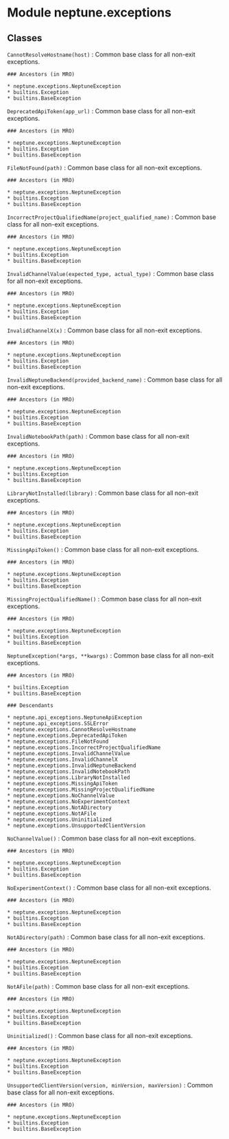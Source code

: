 Module neptune.exceptions
=========================

Classes
-------

`CannotResolveHostname(host)`
:   Common base class for all non-exit exceptions.

    ### Ancestors (in MRO)

    * neptune.exceptions.NeptuneException
    * builtins.Exception
    * builtins.BaseException

`DeprecatedApiToken(app_url)`
:   Common base class for all non-exit exceptions.

    ### Ancestors (in MRO)

    * neptune.exceptions.NeptuneException
    * builtins.Exception
    * builtins.BaseException

`FileNotFound(path)`
:   Common base class for all non-exit exceptions.

    ### Ancestors (in MRO)

    * neptune.exceptions.NeptuneException
    * builtins.Exception
    * builtins.BaseException

`IncorrectProjectQualifiedName(project_qualified_name)`
:   Common base class for all non-exit exceptions.

    ### Ancestors (in MRO)

    * neptune.exceptions.NeptuneException
    * builtins.Exception
    * builtins.BaseException

`InvalidChannelValue(expected_type, actual_type)`
:   Common base class for all non-exit exceptions.

    ### Ancestors (in MRO)

    * neptune.exceptions.NeptuneException
    * builtins.Exception
    * builtins.BaseException

`InvalidChannelX(x)`
:   Common base class for all non-exit exceptions.

    ### Ancestors (in MRO)

    * neptune.exceptions.NeptuneException
    * builtins.Exception
    * builtins.BaseException

`InvalidNeptuneBackend(provided_backend_name)`
:   Common base class for all non-exit exceptions.

    ### Ancestors (in MRO)

    * neptune.exceptions.NeptuneException
    * builtins.Exception
    * builtins.BaseException

`InvalidNotebookPath(path)`
:   Common base class for all non-exit exceptions.

    ### Ancestors (in MRO)

    * neptune.exceptions.NeptuneException
    * builtins.Exception
    * builtins.BaseException

`LibraryNotInstalled(library)`
:   Common base class for all non-exit exceptions.

    ### Ancestors (in MRO)

    * neptune.exceptions.NeptuneException
    * builtins.Exception
    * builtins.BaseException

`MissingApiToken()`
:   Common base class for all non-exit exceptions.

    ### Ancestors (in MRO)

    * neptune.exceptions.NeptuneException
    * builtins.Exception
    * builtins.BaseException

`MissingProjectQualifiedName()`
:   Common base class for all non-exit exceptions.

    ### Ancestors (in MRO)

    * neptune.exceptions.NeptuneException
    * builtins.Exception
    * builtins.BaseException

`NeptuneException(*args, **kwargs)`
:   Common base class for all non-exit exceptions.

    ### Ancestors (in MRO)

    * builtins.Exception
    * builtins.BaseException

    ### Descendants

    * neptune.api_exceptions.NeptuneApiException
    * neptune.api_exceptions.SSLError
    * neptune.exceptions.CannotResolveHostname
    * neptune.exceptions.DeprecatedApiToken
    * neptune.exceptions.FileNotFound
    * neptune.exceptions.IncorrectProjectQualifiedName
    * neptune.exceptions.InvalidChannelValue
    * neptune.exceptions.InvalidChannelX
    * neptune.exceptions.InvalidNeptuneBackend
    * neptune.exceptions.InvalidNotebookPath
    * neptune.exceptions.LibraryNotInstalled
    * neptune.exceptions.MissingApiToken
    * neptune.exceptions.MissingProjectQualifiedName
    * neptune.exceptions.NoChannelValue
    * neptune.exceptions.NoExperimentContext
    * neptune.exceptions.NotADirectory
    * neptune.exceptions.NotAFile
    * neptune.exceptions.Uninitialized
    * neptune.exceptions.UnsupportedClientVersion

`NoChannelValue()`
:   Common base class for all non-exit exceptions.

    ### Ancestors (in MRO)

    * neptune.exceptions.NeptuneException
    * builtins.Exception
    * builtins.BaseException

`NoExperimentContext()`
:   Common base class for all non-exit exceptions.

    ### Ancestors (in MRO)

    * neptune.exceptions.NeptuneException
    * builtins.Exception
    * builtins.BaseException

`NotADirectory(path)`
:   Common base class for all non-exit exceptions.

    ### Ancestors (in MRO)

    * neptune.exceptions.NeptuneException
    * builtins.Exception
    * builtins.BaseException

`NotAFile(path)`
:   Common base class for all non-exit exceptions.

    ### Ancestors (in MRO)

    * neptune.exceptions.NeptuneException
    * builtins.Exception
    * builtins.BaseException

`Uninitialized()`
:   Common base class for all non-exit exceptions.

    ### Ancestors (in MRO)

    * neptune.exceptions.NeptuneException
    * builtins.Exception
    * builtins.BaseException

`UnsupportedClientVersion(version, minVersion, maxVersion)`
:   Common base class for all non-exit exceptions.

    ### Ancestors (in MRO)

    * neptune.exceptions.NeptuneException
    * builtins.Exception
    * builtins.BaseException